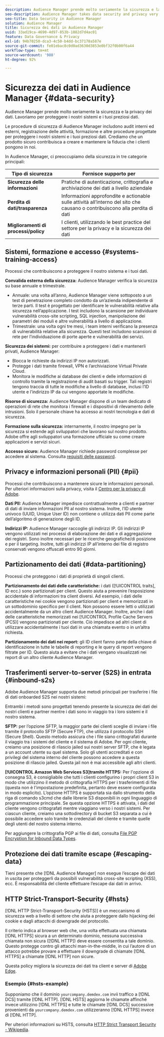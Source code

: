 ```yaml
---
description: Audience Manager prende molto seriamente la sicurezza e la privacy dei dati. Lavoriamo per proteggere i nostri sistemi e i tuoi preziosi dati.
seo-description: Audience Manager takes data security and privacy very seriously. We work to keep our systems secure and protect your valuable data.
seo-title: Data Security in Audience Manager
solution: Audience Manager
title: Sicurezza dei dati in Audience Manager
uuid: 33ad19ca-4690-4d97-853b-1882d7d4ac01
feature: Data Governance & Privacy
exl-id: 94b70250-dca3-4c50-b4dd-bc37178a587e
source-git-commit: fe01ebac8c0d0ad3630d3853e0bf32f0b00f6a44
workflow-type: tm+mt
source-wordcount: '988'
ht-degree: 92%

---
```


# Sicurezza dei dati in Audience Manager {#data-security}

Audience Manager prende molto seriamente la sicurezza e la privacy dei dati. Lavoriamo per proteggere i nostri sistemi e i tuoi preziosi dati.

Le procedure di sicurezza di Audience Manager includono audit interni ed esterni, registrazione delle attività, formazione e altre procedure progettate per proteggere i nostri sistemi e i tuoi preziosi dati. Crediamo che un prodotto sicuro contribuisca a creare e mantenere la fiducia che i clienti pongono in noi.

In Audience Manager, ci preoccupiamo della sicurezza in tre categorie principali:

| Tipo di sicurezza | Fornisce supporto per |
|---|---|
| **Sicurezza delle informazioni** | Pratiche di autenticazione, crittografia e archiviazione dei dati a livello aziendale |
| **Perdita di dati/trasparenza** | Informazioni approfondite e actionable sulle attività all’interno del sito che causano o contribuiscono alla perdita di dati |
| **Miglioramenti di processi/policy** | I clienti, utilizzando le best practice del settore per la privacy e la sicurezza dei dati |

## Sistemi, formazione e accesso {#systems-training-access}

Processi che contribuiscono a proteggere il nostro sistema e i tuoi dati.

**Convalida esterna della sicurezza:** Audience Manager verifica la sicurezza su base annuale e trimestrale.

* Annuale: una volta all’anno, Audience Manager viene sottoposto a un test di penetrazione completo condotto da un’azienda indipendente di terze parti. Il test è progettato per identificare le vulnerabilità relative alla sicurezza nell’applicazione. I test includono la scansione per individuare vulnerabilità cross-site scripting, SQL injection, manipolazione dei parametri dei moduli e altre vulnerabilità a livello di applicazione.
* Trimestrale: una volta ogni tre mesi, i team interni verificano la presenza di vulnerabilità relative alla sicurezza. Questi test includono scansioni di rete per l’individuazione di porte aperte e vulnerabilità dei servizi.

**Sicurezza dei sistemi:** per contribuire a proteggere i dati e mantenerli privati, Audience Manager:

* Blocca le richieste da indirizzi IP non autorizzati.
* Protegge i dati tramite firewall, VPN e l’archiviazione Virtual Private Cloud.
* Monitora le modifiche ai database dei clienti e delle informazioni di controllo tramite la registrazione di audit basati su trigger. Tali registri tengono traccia di tutte le modifiche a livello di database, inclusi l’ID utente e l’indirizzo IP da cui vengono apportate le modifiche.

**Risorse di sicurezza:** Audience Manager dispone di un team dedicato di operazioni di rete che monitora i firewall e i dispositivi di rilevamento delle intrusioni. Solo il personale chiave ha accesso ai nostri tecnologia e dati di sicurezza.

**Formazione sulla sicurezza:** internamente, il nostro impegno per la sicurezza si estende agli sviluppatori che lavorano sul nostro prodotto. Adobe offre agli sviluppatori una formazione ufficiale su come creare applicazioni e servizi sicuri.

**Accesso sicuro:** Audience Manager richiede password complesse per accedere al sistema. Consulta [requisiti delle password](../../reference/password-requirements.md).

## Privacy e informazioni personali (PII) {#pii}

Processi che contribuiscono a mantenere sicure le informazioni personali. Per ulteriori informazioni sulla privacy, visita il [Centro per la privacy di Adobe](https://www.adobe.com/it/privacy/advertising-services.html).

**Dati PII:** Audience Manager impedisce contrattualmente a clienti e partner di dati di inviare informazioni PII al nostro sistema. Inoltre, l’ID utente univoco (UUID, Unique User ID) non contiene o utilizza dati PII come parte dell’algoritmo di generazione degli ID.

**Indirizzi IP:** Audience Manager raccoglie gli indirizzi IP. Gli indirizzi IP vengono utilizzati nei processi di elaborazione dei dati e di aggregazione dei registri. Sono inoltre necessari per le ricerche geografiche/di posizione e per il targeting. Inoltre, tutti gli indirizzi IP all’interno dei file di registro conservati vengono offuscati entro 90 giorni.

## Partizionamento dei dati {#data-partitioning}

Processi che proteggono i dati di proprietà di singoli clienti.

**Partizionamento dei dati delle caratteristiche:** i dati ([!UICONTROL traits], ID ecc.) sono partizionati per client. Questo aiuta a prevenire l’esposizione accidentale di informazioni tra client diversi. Ad esempio, i dati delle caratteristiche nei cookie vengono partizionati per client e memorizzati in un sottodominio specifico per il client. Non possono essere letti o utilizzati accidentalmente da un altro client Audience Manager. Inoltre, anche i dati delle caratteristiche memorizzati nei [!UICONTROL Profile Cache Servers (PCS)] vengono partizionati per cliente. Ciò impedisce ad altri client di utilizzare accidentalmente i tuoi dati in una chiamata evento o in un’altra richiesta.

**Partizionamento dei dati nei report:** gli ID client fanno parte della chiave di identificazione in tutte le tabelle di reporting e le query di report vengono filtrate per ID. Questo aiuta a evitare che i dati vengano visualizzati nei report di un altro cliente Audience Manager.

## Trasferimenti server-to-server (S2S) in entrata {#inbound-s2s}

Adobe Audience Manager supporta due metodi principali per trasferire i file di dati onboarded S2S nei nostri sistemi:

Entrambi i metodi sono progettati tenendo presente la sicurezza dei dati dei nostri clienti e partner mentre i dati sono in viaggio tra i loro sistemi e il nostro sistema.

**SFTP:** per l’opzione SFTP, la maggior parte dei clienti sceglie di inviare i file tramite il protocollo SFTP (Secure FTP), che utilizza il protocollo SSH (Secure Shell). Questo metodo assicura che i file siano crittografati durante il viaggio tra i sistemi del cliente e il sistema di Adobe. Per ogni cliente, creiamo una posizione di rilascio jailed sui nostri server SFTP, che è legata a un account utente su quel sistema. Solo gli utenti accreditati e con privilegi del sistema interno del cliente possono accedere a questa posizione di rilascio jailed. Questa jail non è mai accessibile agli altri clienti.

**[!UICONTROL Amazon Web Services S3]tramite HTTPS:** Per l&#39;opzione di consegna S3, è consigliabile che tutti i clienti configurino i propri client S3 in modo che utilizzino il metodo di crittografia HTTPS per i trasferimenti di file (questa non è l&#39;impostazione predefinita, pertanto deve essere configurata in modo esplicito). L’opzione HTTPS è supportata sia dallo strumento della riga di comando s3cmd che dalle librerie S3 disponibili in ogni linguaggio di programmazione principale. Se questa opzione HTTPS è attivata, i dati del cliente vengono crittografati mentre viaggiano verso i nostri sistemi. Per ciascun cliente, creiamo una sottodirectory di bucket S3 separata a cui è possibile accedere solo tramite le credenziali del cliente e tramite quelle degli utenti del nostro sistema interno.

Per aggiungere la crittografia PGP ai file di dati, consulta [File PGP Encryption for Inbound Data Types](../../integration/sending-audience-data/batch-data-transfer-explained/inbound-file-encryption.md).

## Protezione dei dati tramite escape {#escaping-data}

Tieni presente che [!DNL Audience Manager] non esegue l’escape dei dati in uscita per proteggerli da possibili vulnerabilità cross-site scripting (XSS), ecc. È responsabilità del cliente effettuare l’escape dai dati in arrivo.

## HTTP Strict-Transport-Security {#hsts}

[!DNL HTTP Strict-Transport-Security (HSTS)] è un meccanismo di sicurezza web a livello di settore che aiuta a proteggere dallo hijacking dei cookie e dagli attacchi di downgrade del protocollo.

Il criterio indica al browser web che, una volta effettuata una chiamata [!DNL HTTPS] sicura a un determinato dominio, nessuna successiva chiamata non sicura ([!DNL HTTP]) deve essere consentita a tale dominio. Questo protegge contro gli attacchi man-in-the-middle, in cui l’autore di un attacco potrebbe provare a effettuare il downgrade di chiamate [!DNL HTTPS] a chiamate [!DNL HTTP] non sicure.

Questa policy migliora la sicurezza dei dati tra client e server di [Adobe Edge](../../reference/system-components/components-edge.md).

### Esempio {#hsts-example}

Supponiamo che il dominio `yourcompany.demdex.com` invii traffico a [!DNL DCS] tramite [!DNL HTTP]. [!DNL HSTS] aggiorna le chiamate affinché invece utilizzino [!DNL HTTPS] e tutte le chiamate [!DNL DCS] successive provenienti da `yourcompany.demdex.com` utilizzeranno [!DNL HTTPS] invece di [!DNL HTTP].

Per ulteriori informazioni su HSTS, consulta [HTTP Strict Transport Security - Wikipedia](https://it.wikipedia.org/wiki/HTTP_Strict_Transport_Security).
